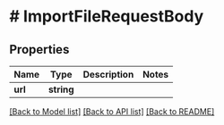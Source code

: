 # # ImportFileRequestBody

## Properties

Name | Type | Description | Notes
------------ | ------------- | ------------- | -------------
**url** | **string** |  |

[[Back to Model list]](../../README.md#models) [[Back to API list]](../../README.md#endpoints) [[Back to README]](../../README.md)
